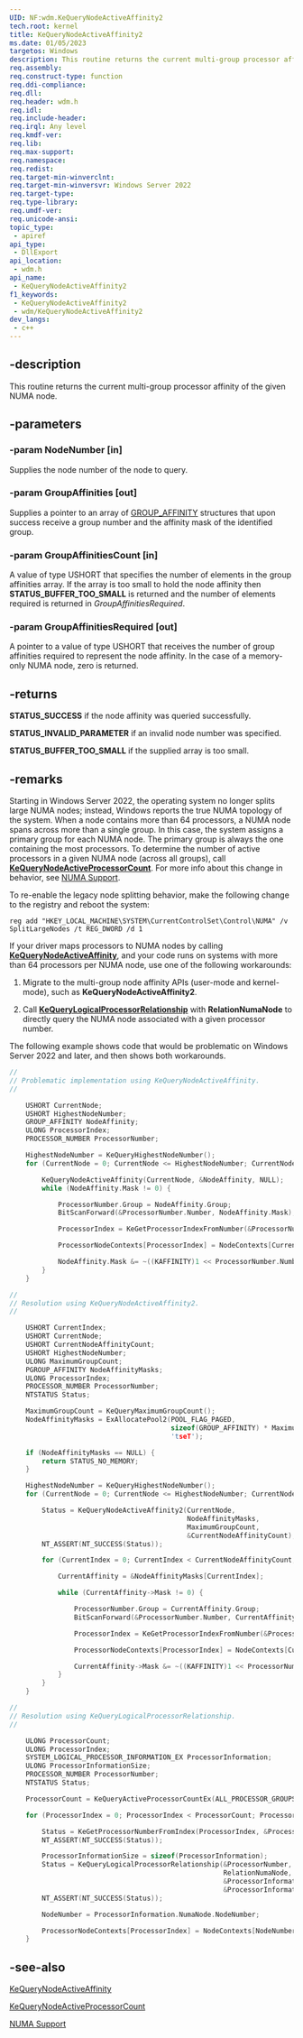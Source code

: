 ```yaml
---
UID: NF:wdm.KeQueryNodeActiveAffinity2
tech.root: kernel
title: KeQueryNodeActiveAffinity2
ms.date: 01/05/2023
targetos: Windows
description: This routine returns the current multi-group processor affinity of the given NUMA node.
req.assembly: 
req.construct-type: function
req.ddi-compliance: 
req.dll: 
req.header: wdm.h
req.idl: 
req.include-header: 
req.irql: Any level
req.kmdf-ver: 
req.lib: 
req.max-support: 
req.namespace: 
req.redist: 
req.target-min-winverclnt:
req.target-min-winversvr: Windows Server 2022
req.target-type: 
req.type-library: 
req.umdf-ver: 
req.unicode-ansi: 
topic_type:
 - apiref
api_type:
 - DllExport
api_location:
 - wdm.h
api_name:
 - KeQueryNodeActiveAffinity2
f1_keywords:
 - KeQueryNodeActiveAffinity2
 - wdm/KeQueryNodeActiveAffinity2
dev_langs:
 - c++
---
```


## -description

This routine returns the current multi-group processor affinity of the given NUMA node.

## -parameters

### -param NodeNumber [in]

Supplies the node number of the node to query.

### -param GroupAffinities [out]

Supplies a pointer to an array of [GROUP_AFFINITY](../miniport/ns-miniport-_group_affinity.md) structures that upon success receive a group number and the affinity mask of the identified group.

### -param GroupAffinitiesCount [in]

A value of type USHORT that specifies the number of elements in the group affinities array. If the array is too small to hold the node affinity then **STATUS_BUFFER_TOO_SMALL** is returned and the number of elements required is returned in *GroupAffinitiesRequired*.

### -param GroupAffinitiesRequired [out]

A pointer to a value of type USHORT that receives the number of group affinities required to represent the node affinity. In the case of a memory-only NUMA node, zero is returned.

## -returns

**STATUS_SUCCESS** if the node affinity was queried successfully.

**STATUS_INVALID_PARAMETER** if an invalid node number was specified.

**STATUS_BUFFER_TOO_SMALL** if the supplied array is too small.

## -remarks

Starting in Windows Server 2022, the operating system no longer splits large NUMA nodes; instead, Windows reports the true NUMA topology of the system. When a node contains more than 64 processors, a NUMA node spans across more than a single group. In this case, the system assigns a primary group for each NUMA node. The primary group is always the one containing the most processors. To determine the number of active processors in a given NUMA node (across all groups), call [**KeQueryNodeActiveProcessorCount**](./nf-wdm-kequerynodeactiveprocessorcount.md). For more info about this change in behavior, see [NUMA Support](/windows/win32/procthread/numa-support).

To re-enable the legacy node splitting behavior, make the following change to the registry and reboot the system:

`reg add "HKEY_LOCAL_MACHINE\SYSTEM\CurrentControlSet\Control\NUMA" /v SplitLargeNodes /t REG_DWORD /d 1`

If your driver maps processors to NUMA nodes by calling [**KeQueryNodeActiveAffinity**](./nf-wdm-kequerynodeactiveaffinity.md), and your code runs on systems with more than 64 processors per NUMA node, use one of the following workarounds:

1. Migrate to the multi-group node affinity APIs (user-mode and kernel-mode), such as **KeQueryNodeActiveAffinity2**.

1. Call [**KeQueryLogicalProcessorRelationship**](./nf-wdm-kequerylogicalprocessorrelationship.md) with **RelationNumaNode** to directly query the NUMA node associated with a given processor number.

The following example shows code that would be problematic on Windows Server 2022 and later, and then shows both workarounds.

```cpp
//
// Problematic implementation using KeQueryNodeActiveAffinity.
//

    USHORT CurrentNode;
    USHORT HighestNodeNumber;
    GROUP_AFFINITY NodeAffinity;
    ULONG ProcessorIndex;
    PROCESSOR_NUMBER ProcessorNumber;

    HighestNodeNumber = KeQueryHighestNodeNumber();
    for (CurrentNode = 0; CurrentNode <= HighestNodeNumber; CurrentNode += 1) {

        KeQueryNodeActiveAffinity(CurrentNode, &NodeAffinity, NULL);
        while (NodeAffinity.Mask != 0) {

            ProcessorNumber.Group = NodeAffinity.Group;
            BitScanForward(&ProcessorNumber.Number, NodeAffinity.Mask);

            ProcessorIndex = KeGetProcessorIndexFromNumber(&ProcessorNumber);

            ProcessorNodeContexts[ProcessorIndex] = NodeContexts[CurrentNode;]

            NodeAffinity.Mask &= ~((KAFFINITY)1 << ProcessorNumber.Number);
        }
    }

//
// Resolution using KeQueryNodeActiveAffinity2.
//

    USHORT CurrentIndex;
    USHORT CurrentNode;
    USHORT CurrentNodeAffinityCount;
    USHORT HighestNodeNumber;
    ULONG MaximumGroupCount;
    PGROUP_AFFINITY NodeAffinityMasks;
    ULONG ProcessorIndex;
    PROCESSOR_NUMBER ProcessorNumber;
    NTSTATUS Status;

    MaximumGroupCount = KeQueryMaximumGroupCount();
    NodeAffinityMasks = ExAllocatePool2(POOL_FLAG_PAGED,
                                        sizeof(GROUP_AFFINITY) * MaximumGroupCount,
                                        'tseT');

    if (NodeAffinityMasks == NULL) {
        return STATUS_NO_MEMORY;
    }

    HighestNodeNumber = KeQueryHighestNodeNumber();
    for (CurrentNode = 0; CurrentNode <= HighestNodeNumber; CurrentNode += 1) {

        Status = KeQueryNodeActiveAffinity2(CurrentNode,
                                            NodeAffinityMasks,
                                            MaximumGroupCount,
                                            &CurrentNodeAffinityCount);
        NT_ASSERT(NT_SUCCESS(Status));

        for (CurrentIndex = 0; CurrentIndex < CurrentNodeAffinityCount; CurrentIndex += 1) {

            CurrentAffinity = &NodeAffinityMasks[CurrentIndex];

            while (CurrentAffinity->Mask != 0) {

                ProcessorNumber.Group = CurrentAffinity.Group;
                BitScanForward(&ProcessorNumber.Number, CurrentAffinity->Mask);

                ProcessorIndex = KeGetProcessorIndexFromNumber(&ProcessorNumber);

                ProcessorNodeContexts[ProcessorIndex] = NodeContexts[CurrentNode];

                CurrentAffinity->Mask &= ~((KAFFINITY)1 << ProcessorNumber.Number);
            }
        }
    }

//
// Resolution using KeQueryLogicalProcessorRelationship.
//

    ULONG ProcessorCount;
    ULONG ProcessorIndex;
    SYSTEM_LOGICAL_PROCESSOR_INFORMATION_EX ProcessorInformation;
    ULONG ProcessorInformationSize;
    PROCESSOR_NUMBER ProcessorNumber;
    NTSTATUS Status;

    ProcessorCount = KeQueryActiveProcessorCountEx(ALL_PROCESSOR_GROUPS);

    for (ProcessorIndex = 0; ProcessorIndex < ProcessorCount; ProcessorIndex += 1) {

        Status = KeGetProcessorNumberFromIndex(ProcessorIndex, &ProcessorNumber);
        NT_ASSERT(NT_SUCCESS(Status));

        ProcessorInformationSize = sizeof(ProcessorInformation);
        Status = KeQueryLogicalProcessorRelationship(&ProcessorNumber,
                                                     RelationNumaNode,
                                                     &ProcessorInformation,
                                                     &ProcessorInformationSize);
        NT_ASSERT(NT_SUCCESS(Status));

        NodeNumber = ProcessorInformation.NumaNode.NodeNumber;

        ProcessorNodeContexts[ProcessorIndex] = NodeContexts[NodeNumber];
    }
```

## -see-also

[KeQueryNodeActiveAffinity](./nf-wdm-kequerynodeactiveaffinity.md)

[KeQueryNodeActiveProcessorCount](./nf-wdm-kequerynodeactiveprocessorcount.md)

[NUMA Support](/windows/win32/procthread/numa-support)